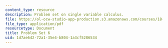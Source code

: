 ```yaml
---
content_type: resource
description: Problem set on single variable calculus.
file: https://ol-ocw-studio-app-production.s3.amazonaws.com/courses/18-01-single-variable-calculus-fall-2006/1d7ae64272a135e4b8041a3cf5286534_ps6.pdf
file_type: application/pdf
resourcetype: Document
title: Problem Set 6
uid: 1d7ae642-72a1-35e4-b804-1a3cf5286534
---
```

